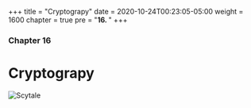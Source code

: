 +++
title = "Cryptograpy"
date = 2020-10-24T00:23:05-05:00
weight = 1600
chapter = true
pre = "<b>16. </b>"
+++

### Chapter 16

# Cryptograpy

![Scytale](https://upload.wikimedia.org/wikipedia/commons/b/b2/Skytala%26EmptyStrip-Shaded.png)

